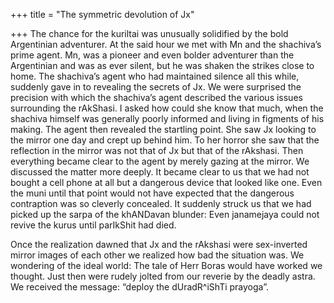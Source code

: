 +++
title = "The symmetric devolution of Jx"

+++
The chance for the kuriltai was unusually solidified by the bold
Argentinian adventurer. At the said hour we met with Mn and the
shachiva’s prime agent. Mn, was a pioneer and even bolder adventurer
than the Argentinian and was as ever silent, but he was shaken the
strikes close to home. The shachiva’s agent who had maintained silence
all this while, suddenly gave in to revealing the secrets of Jx. We were
surprised the precision with which the shachiva’s agent described the
various issues surrounding the rAkShasi. I asked how could she know that
much, when the shachiva himself was generally poorly informed and living
in figments of his making. The agent then revealed the startling point.
She saw Jx looking to the mirror one day and crept up behind him. To her
horror she saw that the reflection in the mirror was not that of Jx but
that of the rAkshasi. Then everything became clear to the agent by
merely gazing at the mirror. We discussed the matter more deeply. It
became clear to us that we had not bought a cell phone at all but a
dangerous device that looked like one. Even the muni until that point
would not have expected that the dangerous contraption was so cleverly
concealed. It suddenly struck us that we had picked up the sarpa of the
khANDavan blunder: Even janamejaya could not revive the kurus until
parIkShit had died.

Once the realization dawned that Jx and the rAkshasi were sex-inverted
mirror images of each other we realized how bad the situation was. We
wondering of the ideal world: The tale of Herr Boras would have worked
we thought. Just then were rudely jolted from our reverie by the deadly
astra. We received the message: “deploy the dUradR^iShTi prayoga”.
